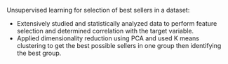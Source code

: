 Unsupervised learning for selection of best sellers in a dataset:

- Extensively studied and statistically analyzed data to perform feature selection and determined correlation with the target variable.
- Applied dimensionality reduction using PCA and used K means clustering to get the best possible sellers in one group then identifying the best group.
